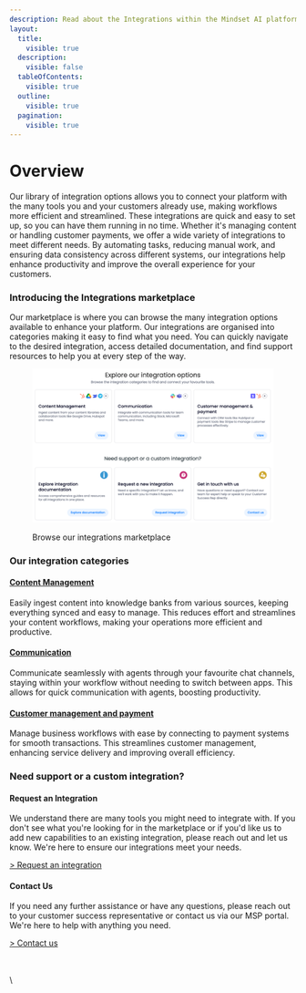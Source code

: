 ```yaml
---
description: Read about the Integrations within the Mindset AI platform.
layout:
  title:
    visible: true
  description:
    visible: false
  tableOfContents:
    visible: true
  outline:
    visible: true
  pagination:
    visible: true
---
```


# Overview

Our library of integration options allows you to connect your platform with the many tools you and your customers already use, making workflows more efficient and streamlined. These integrations are quick and easy to set up, so you can have them running in no time. Whether it's managing content or handling customer payments, we offer a wide variety of integrations to meet different needs. By automating tasks, reducing manual work, and ensuring data consistency across different systems, our integrations help enhance productivity and improve the overall experience for your customers.

### Introducing the Integrations marketplace

Our marketplace is where you can browse the many integration options available to enhance your platform. Our integrations are organised into categories making it easy to find what you need. You can quickly navigate to the desired integration, access detailed documentation, and find support resources to help you at every step of the way.

<figure><img src="../.gitbook/assets/marketplace (3).png" alt=""><figcaption><p>Browse our integrations marketplace</p></figcaption></figure>

### Our integration categories

#### [**Content Management**](content-management/)

Easily ingest content into knowledge banks from various sources, keeping everything synced and easy to manage. This reduces effort and streamlines your content workflows, making your operations more efficient and productive.

#### [**Communication**](communication/)

Communicate seamlessly with agents through your favourite chat channels, staying within your workflow without needing to switch between apps. This allows for quick communication with agents, boosting productivity.

#### [**Customer management and payment**](customer-management-and-payment/)

Manage business workflows with ease by connecting to payment systems for smooth transactions. This streamlines customer management, enhancing service delivery and improving overall efficiency.

### Need support or a custom integration?

#### Request an Integration

We understand there are many tools you might need to integrate with. If you don't see what you're looking for in the marketplace or if you'd like us to add new capabilities to an existing integration, please reach out and let us know. We're here to ensure our integrations meet your needs.

[> Request an integration](https://mindset-ai.atlassian.net/servicedesk/customer/portal/1/group/10/create/40)

#### Contact Us

If you need any further assistance or have any questions, please reach out to your customer success representative or contact us via our MSP portal. We're here to help with anything you need.

[> Contact us](https://mindset-ai.atlassian.net/servicedesk/customer/portal/1/group/10/create/41)

\
\
\
